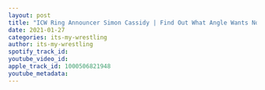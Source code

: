 ```yaml
---
layout: post
title: "ICW Ring Announcer Simon Cassidy | Find Out What Angle Wants Now | #15"
date: 2021-01-27
categories: its-my-wrestling
author: its-my-wrestling
spotify_track_id: 
youtube_video_id: 
apple_track_id: 1000506821948
youtube_metadata: 
---
```


